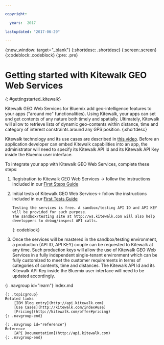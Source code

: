 ```yaml
---

copyright:

  years:  2017

lastupdated: "2017-06-29"

---
```


{:new_window: target="_blank"}
{:shortdesc: .shortdesc}
{:screen:.screen}
{:codeblock:.codeblock}
{:pre: .pre}

<!-- This template is for getting started with a Bluemix service. It is a task template intended to document productive use of the service. It is not intended for discovery and conceptual information.  -->

<!-- The name of this file should remain index.md.
Please delete out content examples and coding that you are not using for your service. -->

# Getting started with Kitewalk GEO Web Services
{: #gettingstarted_kitewalk}

<!-- Short description: REQUIRED
The short description section should include one to two sentences describing why a developer would want to use your service in an app. This should be conversational style. For search engine optimization, include the service long name and "Bluemix". Keep the {: shortdesc} after the first paragraph so that the framework renders it properly.

Examples: -->

Kitewalk GEO Web Services for Bluemix add geo-intelligence features to your apps ("around me" functionalities). Using Kitewalk, your apps can set and get contents of any nature both timely and spatially. Ultimately, Kitewalk will allow to retrieve lists of dynamic geo-contents within distance, time and category of interest constraints around any GPS position.
{:shortdesc}

<!-- If overview content is required, do not include it here. Put it in a separate "## About" section below the task section. -->

<!-- Task section: REQUIRED
The task section includes steps to integrate the service into the app.  
- With task-based, technical information, reduce the conversational style in favor of succinct and direct instructions.
- DO include the basic, most-common-use scenario steps to use the service or integrate it into the app. 
- DO NOT include steps to add the service from the Bluemix catalog; we assume that the user already took steps in the UI to add the service. 
- DO include code snippets in all languages that can be copied, as well as VCAP service info.  
- For additional tasks like configuring, managing, etc., add a task section (## Gerund_task_title) below the task section or "About" section if used. Use a task title such as "Configuring x", "Administering y", "Managing z". -->

<!-- You can include an optional prerequisites paragraph for any prerequisites to be met before integrating the service. For example: -->

Kitewalk technology and its use cases are described in [this video](https://youtu.be/ll3GT-sRwB0). Before an application developer can embed Kitewalk capabilities into an app, the administrator will need to specify its Kitewalk API Id and its Kitewalk API Key inside the Bluemix user interface.

<!-- Include a sentence to briefly introduce the steps. Examples: -->

To integrate your app with Kitewalk GEO Web Services, complete these steps:

<!-- Use ordered list markup for the step section. For code examples: 
- use three backticks ahead of and after the example (```)
- For copyable code snippet, multi-line, include {: codeblock} following the last set of backticks. A copy button will display in framework in output.
- For copyable command, single line, include {: pre} following the last set of backticks. When displayed, it will show "$" at the beginning of the command example and a copy button, but the copy button will include just the command example.
- For non-copyable output snippet, include {: screen} following the last set of backticks.
 -->

1. Registration to Kitewalk GEO Web Services -> follow the instructions included in our [First Steps Guide](http://api.kitewalk.com#first-login)
2. Initial tests of Kitewalk GEO Web Services-> follow the instructions included in our [First Tests Guide](http://api.kitewalk.com#first-tests)

	```
	Testing the services is free. A sandbox/testing API ID and API KEY will be provided for such purpose.
	The sandbox/testing site at http://ws.kitewalk.com will also help developpers to debug/inspect API calls.
	```
	{: codeblock}

3. Once the services will be mastered in the sandbox/testing environment, a production (API ID, API KEY) couple can be requested to Kitewalk at any time. Such production keys will allow the use of Kitewalk GEO Web Services in a fully independent single-tenant environment which can be fully customized to meet the customer requirements in terms of categories of contents, time and distances. The Kitewalk API Id and its Kitewalk API Key inside the Bluemix user interface will need to be updated accordingly.

<!-- 
	```
	my command -and -options
	```
	{: pre}

4. Step 4
	```
	This is a bunch of output from
		a command or program I ran
			and it can run lots of lines
			and the doc framework will show it as 
			output with no copy button.
	```
	{: screen}

 -->

<!-- Related links section: REQUIRED but moved to toc file (in your same folder).  Edit there by adding the following: -->

{: .navgroup id="learn"}
    index.md

    {: .topicgroup}
    Related links
        [IBM Blog entry](http://api.kitewalk.com)
        [Use Cases](http://kitewalk.com/index#use)
        [Pricing](http://kitewalk.com/offer#pricing)
    {: .navgroup-end}

<!-- To add related links, indent the 8 spaces, put the name of the link in [] and the URL in (), like so:
        [Link text](https://pathtolink.html)
    
If you have API references to add, leave a blank line under the previous navgroup and then add: -->

    {: .navgroup id="reference"}
    Reference
        [API Documentation](http://api.kitewalk.com)
    {: .navgroup-end}

